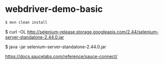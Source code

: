 # webdriver-demo-basic


```sh
$ mvn clean install
```


$ curl -OL http://selenium-release.storage.googleapis.com/2.44/selenium-server-standalone-2.44.0.jar

$ java -jar selenium-server-standalone-2.44.0.jar

https://docs.saucelabs.com/reference/sauce-connect/